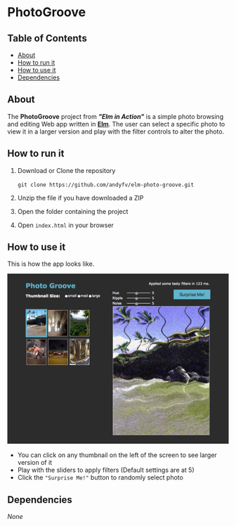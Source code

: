 # PhotoGroove

## Table of Contents

* [About](#about)
* [How to run it](#how-to-run-it)
* [How to use it](#how-to-use-it)
* [Dependencies](#dependencies)

## About

The **PhotoGroove** project from **_"Elm in Action"_** is a simple 
photo browsing and editing Web app written in 
**[Elm](https://elm-lang.org)**. The user can select
a specific photo to view it in a larger version and play with the filter
controls to alter the photo.


## How to run it

1) Download or Clone the repository
    
    ```git clone https://github.com/andyfv/elm-photo-groove.git```
    
2) Unzip the file if you have downloaded a ZIP
3) Open the folder containing the project
4) Open ```index.html``` in your browser


## How to use it

This is how the app looks like.

![Page](public/screenshots/PhotoGroove.png)

- You can click on any thumbnail on the left of the screen to see 
larger version of it
- Play with the sliders to apply filters (Default settings are at 5)
- Click the ```"Surprise Me!"``` button to randomly select photo


## Dependencies

*None*